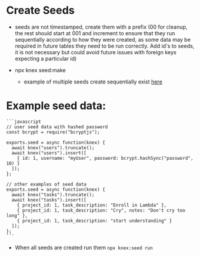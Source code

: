 # Create Seeds

- seeds are not timestamped, create them with a prefix (00 for cleanup, the rest should start at 001 and increment to ensure that they run sequentially according to how they were created, as some data may be required in future tables they need to be run correctly. Add id's to seeds, it is not necessary but could avoid future issues with foreign keys expecting a particular id)

- npx knex seed:make

  - example of multiple seeds create sequentially exist [here](https://github.com/FreedomWriter/node-db-challenge/tree/master/data/seeds)

# Example seed data:

    ```javascript
    // user seed data with hashed password
    const bcrypt = require("bcryptjs");

    exports.seed = async function(knex) {
      await knex("users").truncate();
      await knex("users").insert([
        { id: 1, username: "myUser", password: bcrypt.hashSync("password", 10) }
      ]);
    };

    // other examples of seed data
    exports.seed = async function(knex) {
      await knex("tasks").truncate();
      await knex("tasks").insert([
        { project_id: 1, task_description: "Enroll in Lambda" },
        { project_id: 1, task_description: "Cry", notes: "Don't cry too long" },
        { project_id: 1, task_description: "start understanding" }
      ]);
    };
    ```

- When all seeds are created run them
  `npx knex:seed run`
